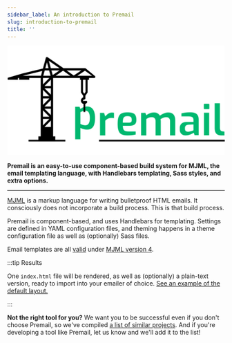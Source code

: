 ```yaml
---
sidebar_label: An introduction to Premail
slug: introduction-to-premail
title: ''
---
```


![Premail](/img/logo_large.svg)

**Premail is an easy-to-use component-based build system for MJML, the email
templating language, with Handlebars templating, Sass styles, and extra
options.**

---

[MJML](https://mjml.io/) is a markup language for writing bulletproof HTML
emails. It consciously does not incorporate a build process. This is that build
process.

Premail is component-based, and uses Handlebars for templating. Settings are
defined in YAML configuration files, and theming happens in a theme
configuration file as well as (optionally) Sass files.

Email templates are all [valid](https://mjml.io/documentation/#validating-mjml)
under [MJML version 4](https://github.com/mjmlio/mjml/releases).

:::tip Results

One `index.html` file will be rendered, as well as (optionally) a plain-text
version, ready to import into your emailer of choice.
[See an example of the default layout.](https://github.com/premail/premail/blob/v2.0.0/src/example/designs/_default/dist/index.html)

:::

**Not the right tool for you?** We want you to be successful even if you don't choose Premail, so we've compiled [a list of similar projects](/docs/resources/#projects). And if you're developing a tool like Premail, let us know and we'll add it to the list!
